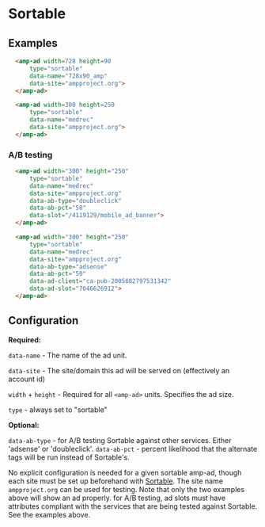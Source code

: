 <!---
Copyright 2016 The AMP HTML Authors. All Rights Reserved.

Licensed under the Apache License, Version 2.0 (the "License");
you may not use this file except in compliance with the License.
You may obtain a copy of the License at

      http://www.apache.org/licenses/LICENSE-2.0

Unless required by applicable law or agreed to in writing, software
distributed under the License is distributed on an "AS-IS" BASIS,
WITHOUT WARRANTIES OR CONDITIONS OF ANY KIND, either express or implied.
See the License for the specific language governing permissions and
limitations under the License.
-->

# Sortable

## Examples

```html
  <amp-ad width=728 height=90
      type="sortable"
      data-name="728x90_amp"
      data-site="ampproject.org">
  </amp-ad>

  <amp-ad width=300 height=250
      type="sortable"
      data-name="medrec"
      data-site="ampproject.org">
  </amp-ad>
```
### A/B testing
```html
  <amp-ad width="300" height="250"
      type="sortable"
      data-name="medrec"
      data-site="ampproject.org"
      data-ab-type="doubleclick"
      data-ab-pct="50"
      data-slot="/4119129/mobile_ad_banner">
  </amp-ad>

  <amp-ad width="300" height="250"
      type="sortable"
      data-name="medrec"
      data-site="ampproject.org"
      data-ab-type="adsense"
      data-ab-pct="50"
      data-ad-client="ca-pub-2005682797531342"
      data-ad-slot="7046626912">
  </amp-ad>
```

## Configuration

__Required:__

`data-name` - The name of the ad unit.

`data-site` - The site/domain this ad will be served on (effectively an account id)

`width` + `height` - Required for all `<amp-ad>` units. Specifies the ad size.

`type` - always set to "sortable"
 
__Optional:__

`data-ab-type` - for A/B testing Sortable against other services. Either 'adsense' or 'doubleclick'.
`data-ab-pct` - percent likelihood that the alternate tags will be run instead of Sortable's.

No explicit configuration is needed for a given sortable amp-ad, though each site must be set up beforehand with [Sortable](http://sortable.com). The site name `ampproject.org` can be used for testing. Note that only the two examples above will show an ad properly.
for A/B testing, ad slots must have attributes compliant with the services that are being tested against Sortable. See the examples above.
